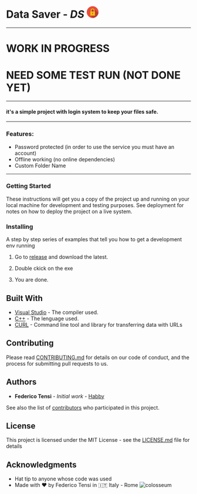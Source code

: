 







# **Data Saver** - _**DS**_ ![Data Saver Logo](/assets/logo.png)



----
# WORK IN PROGRESS
# NEED SOME TEST RUN (NOT DONE YET)

----

#### it's a simple project with login system to keep your files safe.
___
### Features:
+ Password protected (in order to use the service you must have an account)
+ Offline working (no online dependencies)
+ Custom Folder Name


---
<a name="mysql"></a>
### Getting Started

These instructions will get you a copy of the project up and running on your local machine for development and testing purposes. See deployment for notes on how to deploy the project on a live system.



### Installing

A step by step series of examples that tell you how to get a development env running


1. Go to [release](https://github.com/habby1337/Data-Saver/releases#latest "Link to release") and download the latest.



2. Double ckick on the exe

3. You are done.



## Built With

* [Visual Studio](https://visualstudio.microsoft.com/it/ "VS Page") - The compiler used.
* [C++](http://www.cplusplus.com/ "C++ Forum Page") - The lenguage used.
* [CURL](https://curl.haxx.se/ "Curl Page") - Command line tool and library 
for transferring data with URLs



## Contributing

Please read [CONTRIBUTING.md](https://gist.github.com/PurpleBooth/b24679402957c63ec426) for details on our code of conduct, and the process for submitting pull requests to us.


## Authors

* **Federico Tensi** - *Initial work* - [Habby](https://github.com/habby1337)

See also the list of [contributors](https://github.com/habby1337/Page-to-upload-file/graphs/contributors) who participated in this project.

## License

This project is licensed under the MIT License - see the [LICENSE.md](../master/LICENSE.md) file for details

## Acknowledgments

* Hat tip to anyone whose code was used
* Made with :heart: by Federico Tensi in :it: Italy - Rome ![colosseum](https://image.prntscr.com/image/LRj2toBkQkOwIhyEMPOdow.png)
